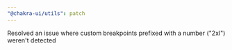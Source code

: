 ```yaml
---
"@chakra-ui/utils": patch
---
```


Resolved an issue where custom breakpoints prefixed with a number ("2xl")
weren't detected
